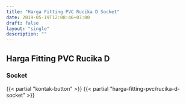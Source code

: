 ```yaml
---
title: "Harga Fitting PVC Rucika D Socket"
date: 2019-05-19T12:08:46+07:00
draft: false
layout: "single"
description: ""
---
```


## Harga Fitting PVC Rucika D
### Socket
{{< partial "kontak-button" >}}
{{< partial "harga-fitting-pvc/rucika-d-socket" >}}
